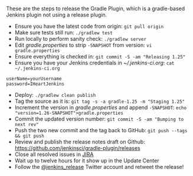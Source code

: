 These are the steps to release the Gradle Plugin, which is a gradle-based
Jenkins plugin not using a release plugin.

* Ensure you have the latest code from origin: `git pull origin`
* Make sure tests still run: `./gradlew test`
* Run locally to perform sanity check: `./gradlew server`
* Edit _gradle.properties_ to strip `-SNAPSHOT` from version: `vi gradle.properties`
* Ensure everything is checked in: `git commit -S -am "Releasing 1.25"`
* Ensure you have your Jenkins credentials in _~/.jenkins-ci.org_: `cat ~/.jenkins-ci.org`
```
userName=yourUsername
password=IHeartJenkins
```
* Deploy: `./gradlew clean publish`
* Tag the source as it is: `git tag -s -a gradle-1.25 -m "Staging 1.25"`
* Increment the version in _gradle.properties_ and append `-SNAPSHOT`: `echo "version=1.26-SNAPSHOT">gradle.properties`
* Commit the updated version number: `git commit -S -am "Bumping to next rev"`
* Push the two new commit and the tag back to GitHub: `git push --tags && git push`
* Review and publish the release notes draft on Github: https://github.com/jenkinsci/gradle-plugin/releases
* Close all resolved issues in [JIRA](https://issues.jenkins-ci.org/browse/JENKINS-33357?jql=status%20%3D%20Resolved%20AND%20component%20%3D%20gradle-plugin)
* Wait up to twelve hours for it show up in the Update Center
* Follow the [@jenkins_release](https://twitter.com/jenkins_release) Twitter account and retweet the release!

